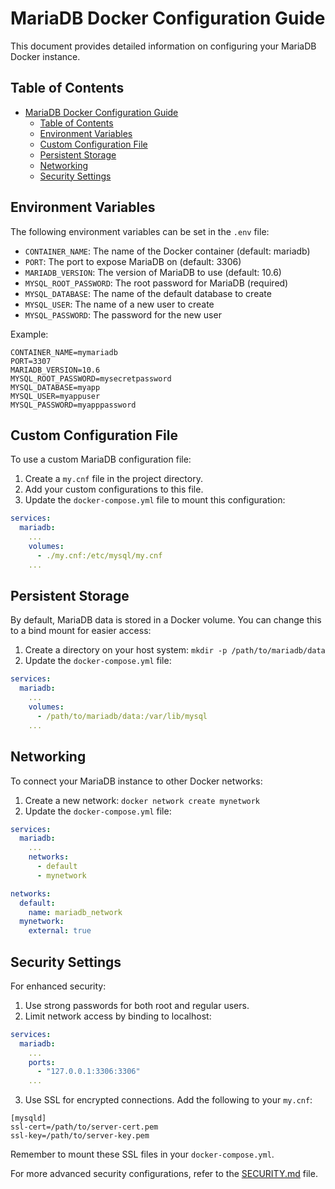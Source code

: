 # MariaDB Docker Configuration Guide

This document provides detailed information on configuring your MariaDB Docker instance.

## Table of Contents

- [MariaDB Docker Configuration Guide](#mariadb-docker-configuration-guide)
  - [Table of Contents](#table-of-contents)
  - [Environment Variables](#environment-variables)
  - [Custom Configuration File](#custom-configuration-file)
  - [Persistent Storage](#persistent-storage)
  - [Networking](#networking)
  - [Security Settings](#security-settings)

## Environment Variables

The following environment variables can be set in the `.env` file:

- `CONTAINER_NAME`: The name of the Docker container (default: mariadb)
- `PORT`: The port to expose MariaDB on (default: 3306)
- `MARIADB_VERSION`: The version of MariaDB to use (default: 10.6)
- `MYSQL_ROOT_PASSWORD`: The root password for MariaDB (required)
- `MYSQL_DATABASE`: The name of the default database to create
- `MYSQL_USER`: The name of a new user to create
- `MYSQL_PASSWORD`: The password for the new user

Example:

```
CONTAINER_NAME=mymariadb
PORT=3307
MARIADB_VERSION=10.6
MYSQL_ROOT_PASSWORD=mysecretpassword
MYSQL_DATABASE=myapp
MYSQL_USER=myappuser
MYSQL_PASSWORD=myapppassword
```

## Custom Configuration File

To use a custom MariaDB configuration file:

1. Create a `my.cnf` file in the project directory.
2. Add your custom configurations to this file.
3. Update the `docker-compose.yml` file to mount this configuration:

```yaml
services:
  mariadb:
    ...
    volumes:
      - ./my.cnf:/etc/mysql/my.cnf
    ...
```

## Persistent Storage

By default, MariaDB data is stored in a Docker volume. You can change this to a bind mount for easier access:

1. Create a directory on your host system: `mkdir -p /path/to/mariadb/data`
2. Update the `docker-compose.yml` file:

```yaml
services:
  mariadb:
    ...
    volumes:
      - /path/to/mariadb/data:/var/lib/mysql
    ...
```

## Networking

To connect your MariaDB instance to other Docker networks:

1. Create a new network: `docker network create mynetwork`
2. Update the `docker-compose.yml` file:

```yaml
services:
  mariadb:
    ...
    networks:
      - default
      - mynetwork

networks:
  default:
    name: mariadb_network
  mynetwork:
    external: true
```

## Security Settings

For enhanced security:

1. Use strong passwords for both root and regular users.
2. Limit network access by binding to localhost:

```yaml
services:
  mariadb:
    ...
    ports:
      - "127.0.0.1:3306:3306"
    ...
```

3. Use SSL for encrypted connections. Add the following to your `my.cnf`:

```
[mysqld]
ssl-cert=/path/to/server-cert.pem
ssl-key=/path/to/server-key.pem
```

Remember to mount these SSL files in your `docker-compose.yml`.

For more advanced security configurations, refer to the [SECURITY.md](SECURITY.md) file.
